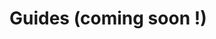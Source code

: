 # Guides (coming soon !)

[//]: # (- dependency injection)

[//]: # (- test task)

[//]: # (- worker config)

[//]: # (- app config)

[//]: # (- broker configuration)

[//]: # (- perform complex progress update)

[//]: # (- distribute large tasks across multiple workers)

[//]: # (- read/write to/from DS index)

[//]: # (- filter/route task to different workers groups)